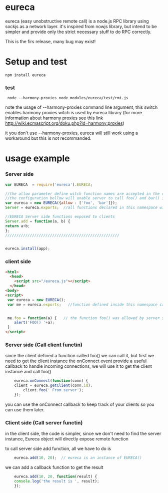 eureca
======

eureca (easy unobstructive remote call) is a node.js RPC library using sockjs as a network layer.
it's inspired from nowjs library, but intend to be simpler and provide only the strict necessary stuff to do RPC correctly.

This is the firs release, many bug may exist!


Setup and test
==============

    npm install eureca

### test
     node --harmony-proxies node_modules/eureca/test/rmi.js

note the usage of --harmony-proxies command line argument, this switch enables harmony proxies witch is used by eureca library (for more information about harmony proxies see this link http://wiki.ecmascript.org/doku.php?id=harmony:proxies)

it you don't use --harmony-proxies, eureca will still work using a workaround but this is not recommanded. 



usage example
=============

### Server side

```js
var EURECA  = require('eureca').EURECA;

//the allow parameter define witch function names are accepted in the client side.
//the configuration bellow will unable server to call foo() and bar() ine the client side if the client define them
var eureca = new EURECA({allow : ['foo', 'bar']});
Server = eureca.exports;  //all functions declared in this namespace will be availbale to clients

//EURECA Server side functions exposed to clients
Server.add = function(a, b) {
return a+b;
};
///////////////////////////////////////////////////


eureca.install(app);

```


### client side

```html
<html>
  <head>
    <script src="/eureca.js"></script>
  </head>
<body>
<script>
 var eureca = new EURECA();  
 var me = eureca.exports;   //function defined inside this namespace can be called from server if they are allowed 


 me.foo = function(a) {   // the function foo() was allowed by server so it'll be available
    alert('FOO() '+a);
 } 
</script>
```

### Server side (Call client functin)

since the client defined a function called foo() we can call it, but first we need to get the client instance
the onConnect event provide a useful callback to handle incoming connections, we will use it to get the client instance and call foo()

```js
    eureca.onConnect(function(conn) {
    client = eureca.getClient(conn.id);
        client.foo(' From server');
    });
```

you can use the onConnect callback to keep track of your clients so you can use them later.



### Client side (Call server functin)

in the client side, the code is simpler, since we don't need to find the server instance, Eureca object will directly expose remote function

to call server side add function, all we have to do is 

```js
    eureca.add(10, 20);  // eureca is an instance of EURECA()
```

we can add a callback function to get the result

```js
    eureca.add(10, 20, function(result) {
    console.log('the result is ', result);
    });
```



